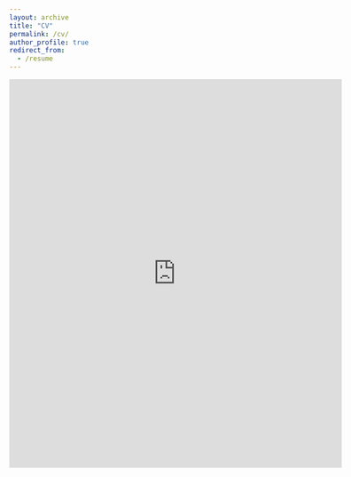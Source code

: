 ```yaml
---
layout: archive
title: "CV"
permalink: /cv/
author_profile: true
redirect_from:
  - /resume
---
```

<embed src="https://jhbyeon.github.io/files/cv.pdf" width="600" height="700" type='application/pdf'> 
